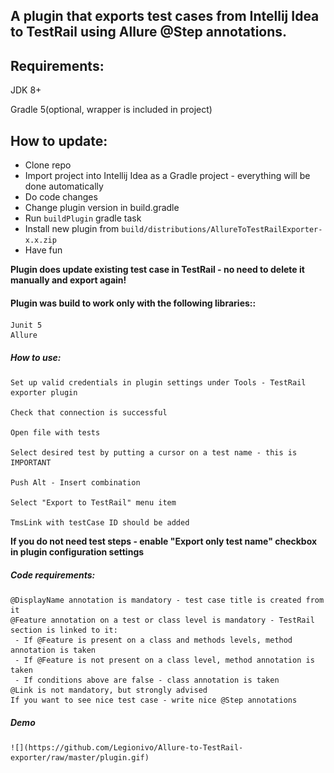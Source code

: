 ## A plugin that exports test cases from Intellij Idea to TestRail using Allure @Step annotations.</h1>

## Requirements:
JDK 8+

Gradle 5(optional, wrapper is included in project) 

## How to update:
   * Clone repo
   * Import project into Intellij Idea as a Gradle project - everything will be done automatically
   * Do code changes 
   * Change plugin version in build.gradle
   * Run `buildPlugin` gradle task
   * Install new plugin from `build/distributions/AllureToTestRailExporter-x.x.zip`
   * Have fun

**Plugin does update existing test case in TestRail - no need to delete it manually and export again!**  
   
#### Plugin was build to work only with the following libraries::
    Junit 5
    Allure
##### How to use:

    Set up valid credentials in plugin settings under Tools - TestRail exporter plugin

    Check that connection is successful

    Open file with tests

    Select desired test by putting a cursor on a test name - this is IMPORTANT

    Push Alt - Insert combination

    Select "Export to TestRail" menu item

    TmsLink with testCase ID should be added
 
 
 
**If you do not need test steps - enable "Export only test name" checkbox in plugin configuration settings**



##### Code requirements:
    @DisplayName annotation is mandatory - test case title is created from it
    @Feature annotation on a test or class level is mandatory - TestRail section is linked to it:
     - If @Feature is present on a class and methods levels, method annotation is taken
     - If @Feature is not present on a class level, method annotation is taken
     - If conditions above are false - class annotation is taken 
    @Link is not mandatory, but strongly advised
    If you want to see nice test case - write nice @Step annotations  
    
##### Demo    
    ![](https://github.com/Legionivo/Allure-to-TestRail-exporter/raw/master/plugin.gif) 
